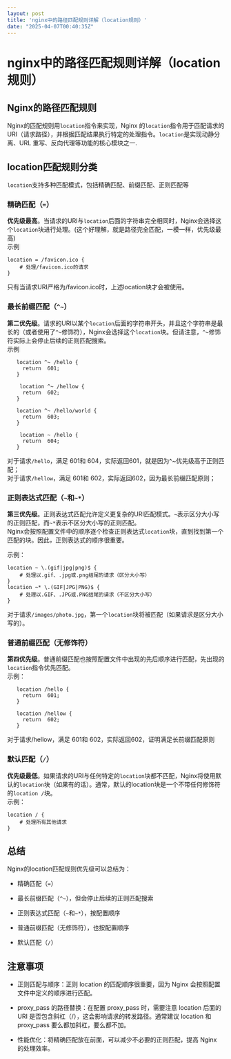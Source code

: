 ```yaml
---
layout: post
title: 'nginx中的路径匹配规则详解（location规则）'
date: "2025-04-07T00:40:35Z"
---
```

nginx中的路径匹配规则详解（location规则）
===========================

Nginx的路径匹配规则
------------

Nginx的匹配规则用`location`指令来实现，Nginx 的`location`指令用于匹配请求的 URI（请求路径），并根据匹配结果执行特定的处理指令。`location`是实现动静分离、URL 重写、反向代理等功能的核心模块之一.

location匹配规则分类
--------------

`location`支持多种匹配模式，包括精确匹配、前缀匹配、正则匹配等

### 精确匹配（`=`）

**优先级最高**。当请求的URI与`location`后面的字符串完全相同时，Nginx会选择这个`location`块进行处理。(这个好理解，就是路径完全匹配，一模一样，优先级最高)  
示例

    location = /favicon.ico {
        # 处理/favicon.ico的请求
    }
    

只有当请求URI严格为/favicon.ico时，上述location块才会被使用。

### 最长前缀匹配（`^~`）

**第二优先级**。请求的URI以某个`location`后面的字符串开头，并且这个字符串是最长的（或者使用了`^~`修饰符），Nginx会选择这个`location`块。但请注意，`^~`修饰符实际上会停止后续的正则匹配搜索。  
示例

       location ^~ /hello {
         return  601;
       }
    
        location ^~ /hellow {
         return  602;
       }
    
       location ^~ /hello/world {
         return  603;
       }
    
        location ~ /hello {
         return  604;
       }
    

对于请求`/hello`，满足 601和 604，实际返回601，就是因为^~优先级高于正则匹配；  
对于请求`/hellow`，满足 601和 602，实际返回602，因为最长前缀匹配原则；

### 正则表达式匹配（`~`和`~*`）

**第三优先级**。正则表达式匹配允许定义更复杂的URI匹配模式。`~`表示区分大小写的正则匹配，而`~*`表示不区分大小写的正则匹配。  
Nginx会按照配置文件中的顺序逐个检查正则表达式`location`块，直到找到第一个匹配的块。因此，正则表达式的顺序很重要。

示例：

    location ~ \.(gif|jpg|png)$ {
        # 处理以.gif、.jpg或.png结尾的请求（区分大小写）
    }
    location ~* \.(GIF|JPG|PNG)$ {
        # 处理以.GIF、.JPG或.PNG结尾的请求（不区分大小写）
    }
    

对于请求`/images/photo.jpg`，第一个`location`块将被匹配（如果请求是区分大小写的）。

### 普通前缀匹配（无修饰符）

**第四优先级**。普通前缀匹配也按照配置文件中出现的先后顺序进行匹配，先出现的`location`指令优先匹配。  
示例：

       location /hello {
         return  601;
       }
    
       location /hellow {
         return  602;
       }
    

对于请求/hellow，满足 601和 602，实际返回602，证明满足长前缀匹配原则

### 默认匹配（`/`）

**优先级最低**。如果请求的URI与任何特定的`location`块都不匹配，Nginx将使用默认的`location`块（如果有的话）。通常，默认的location块是一个不带任何修饰符的`location /`块。  
示例：

    location / {
        # 处理所有其他请求
    }
    

总结
--

Nginx的location匹配规则优先级可以总结为：

*   精确匹配（`=`）
    
*   最长前缀匹配（`^~`），但会停止后续的正则匹配搜索
    
*   正则表达式匹配（`~`和`~*`），按配置顺序
    
*   普通前缀匹配（无修饰符），也按配置顺序
    
*   默认匹配（`/`）
    

注意事项
----

*   正则匹配与顺序：正则 location 的匹配顺序很重要，因为 Nginx 会按照配置文件中定义的顺序进行匹配。
    
*   proxy\_pass 的路径替换：在配置 proxy\_pass 时，需要注意 location 后面的 URI 是否包含斜杠（/），这会影响请求的转发路径。通常建议 location 和 proxy\_pass 要么都加斜杠，要么都不加。
    
*   性能优化：将精确匹配放在前面，可以减少不必要的正则匹配，提高 Nginx 的处理效率。